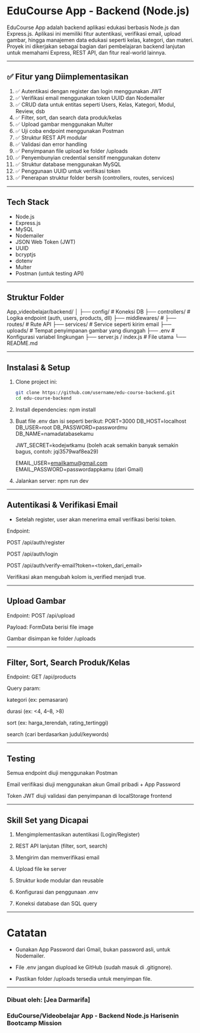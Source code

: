 # EduCourse App - Backend (Node.js)

EduCourse App adalah backend aplikasi edukasi berbasis Node.js dan Express.js. Aplikasi ini memiliki fitur autentikasi, verifikasi email, upload gambar, hingga manajemen data edukasi seperti kelas, kategori, dan materi. Proyek ini dikerjakan sebagai bagian dari pembelajaran backend lanjutan untuk memahami Express, REST API, dan fitur real-world lainnya.

---

## ✅ Fitur yang Diimplementasikan

1. ✅ Autentikasi dengan register dan login menggunakan JWT
2. ✅ Verifikasi email menggunakan token UUID dan Nodemailer
3. ✅ CRUD data untuk entitas seperti Users, Kelas, Kategori, Modul, Review, dsb
4. ✅ Filter, sort, dan search data produk/kelas
5. ✅ Upload gambar menggunakan Multer
6. ✅ Uji coba endpoint menggunakan Postman
7. ✅ Struktur REST API modular
8. ✅ Validasi dan error handling
9. ✅ Penyimpanan file upload ke folder /uploads
10. ✅ Penyembunyian credential sensitif menggunakan dotenv
11. ✅ Struktur database menggunakan MySQL
12. ✅ Penggunaan UUID untuk verifikasi token
13. ✅ Penerapan struktur folder bersih (controllers, routes, services)

---

## Tech Stack

- Node.js
- Express.js
- MySQL
- Nodemailer
- JSON Web Token (JWT)
- UUID
- bcryptjs
- dotenv
- Multer
- Postman (untuk testing API)

---

## Struktur Folder

App_videobelajar/backend/
│
├── config/ # Koneksi DB
├── controllers/ # Logika endpoint (auth, users, products, dll)
├── middlewares/ #
├── routes/ # Rute API
├── services/ # Service seperti kirim email
├── uploads/ # Tempat penyimpanan gambar yang diunggah
├── .env # Konfigurasi variabel lingkungan
├── server.js / index.js # File utama
└── README.md

---

## Instalasi & Setup

1. Clone project ini:
   ```bash
   git clone https://github.com/username/edu-course-backend.git
   cd edu-course-backend
   ```
2. Install dependencies:
   npm install

3. Buat file .env dan isi seperti berikut:
   PORT=3000
   DB_HOST=localhost
   DB_USER=root
   DB_PASSWORD=passwordmu
   DB_NAME=namadatabasekamu

   JWT_SECRET=kodejwtkamu (boleh acak semakin banyak semakin bagus, contoh: jqi3579waf8ea29)

   EMAIL_USER=emailkamu@gmail.com
   EMAIL_PASSWORD=passwordappkamu (dari Gmail)

4. Jalankan server:
   npm run dev

---

## Autentikasi & Verifikasi Email

- Setelah register, user akan menerima email verifikasi berisi token.

Endpoint:

POST /api/auth/register

POST /api/auth/login

POST /api/auth/verify-email?token=<token_dari_email>

Verifikasi akan mengubah kolom is_verified menjadi true.

---

## Upload Gambar

Endpoint: POST /api/upload

Payload: FormData berisi file image

Gambar disimpan ke folder /uploads

---

## Filter, Sort, Search Produk/Kelas

Endpoint: GET /api/products

Query param:

kategori (ex: pemasaran)

durasi (ex: <4, 4–8, >8)

sort (ex: harga_terendah, rating_tertinggi)

search (cari berdasarkan judul/keywords)

---

## Testing

Semua endpoint diuji menggunakan Postman

Email verifikasi diuji menggunakan akun Gmail pribadi + App Password

Token JWT diuji validasi dan penyimpanan di localStorage frontend

---

## Skill Set yang Dicapai

1. Mengimplementasikan autentikasi (Login/Register)

2. REST API lanjutan (filter, sort, search)

3. Mengirim dan memverifikasi email

4. Upload file ke server

5. Struktur kode modular dan reusable

6. Konfigurasi dan penggunaan .env

7. Koneksi database dan SQL query

---

# Catatan

- Gunakan App Password dari Gmail, bukan password asli, untuk Nodemailer.

- File .env jangan diupload ke GitHub (sudah masuk di .gitignore).

- Pastikan folder /uploads tersedia untuk menyimpan file.

---

### Dibuat oleh: [Jea Darmarifa]

### EduCourse/Videobelajar App - Backend Node.js Harisenin Bootcamp Mission
